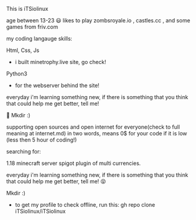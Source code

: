 This is iTSiolinux

age between 13-23 😃
likes to play zombsroyale.io , castles.cc , and some games from friv.com

my coding langauge skills:

Html, Css, Js
- i built minetrophy.live site, go check!

Python3
- for the webserver behind the site!

everyday i'm learning something new,
if there is something that you think that could help me get better, 
tell me!

👾 Mkdir :)

supporting open sources
and open internet for everyone(check to full meaning at internet.md)
in two words, means 0$ for your code if it is low (less then 5 hour of coding!)

searching for:

 1.18 minecraft server spigot plugin of multi currencies.


everyday i'm learning something new,
if there is something that you think that could help me get better,
tell me! 😝

Mkdir :)
- to get my profile to check offline, run this:
  gh repo clone iTSiolinux/iTSiolinux
